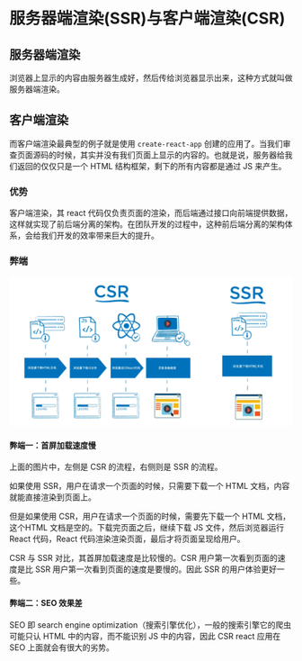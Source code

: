# 服务器端渲染(SSR)与客户端渲染(CSR)

## 服务器端渲染

浏览器上显示的内容由服务器生成好，然后传给浏览器显示出来，这种方式就叫做服务器端渲染。

## 客户端渲染

而客户端渲染最典型的例子就是使用 `create-react-app` 创建的应用了。当我们审查页面源码的时候，其实并没有我们页面上显示的内容的。也就是说，服务器给我们返回的仅仅只是一个 HTML 结构框架，剩下的所有内容都是通过 JS 来产生。

### 优势

客户端渲染，其 react 代码仅负责页面的渲染，而后端通过接口向前端提供数据，这样就实现了前后端分离的架构。在团队开发的过程中，这种前后端分离的架构体系，会给我们开发的效率带来巨大的提升。

### 弊端

![image.png](./assets/ssr-csr.png)

#### 弊端一：首屏加载速度慢

上面的图片中，左侧是 CSR 的流程，右侧则是 SSR 的流程。

如果使用 SSR，用户在请求一个页面的时候，只需要下载一个 HTML 文档，内容就能直接渲染到页面上。

但是如果使用 CSR，用户在请求一个页面的时候，需要先下载一个 HTML 文档，这个HTML 文档是空的。下载完页面之后，继续下载 JS 文件，然后浏览器运行 React 代码，React 代码渲染渲染页面，最后才将页面呈现给用户。

CSR 与 SSR 对比，其首屏加载速度是比较慢的。CSR 用户第一次看到页面的速度是比 SSR 用户第一次看到页面的速度是要慢的。因此 SSR 的用户体验更好一些。

#### 弊端二：SEO 效果差

SEO 即 search engine optimization（搜索引擎优化），一般的搜索引擎它的爬虫可能只认 HTML 中的内容，而不能识别 JS 中的内容，因此 CSR react 应用在 SEO 上面就会有很大的劣势。
